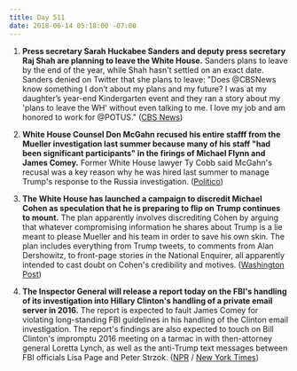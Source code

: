 ```yaml
---
title: Day 511
date: 2018-06-14 05:18:00 -07:00
---
```


1. **Press secretary Sarah Huckabee Sanders and deputy press secretary Raj Shah are planning to leave the White House.** Sanders plans to leave by the end of the year, while Shah hasn't settled on an exact date. Sanders denied on Twitter that she plans to leave: "Does @CBSNews know something I don’t about my plans and my future? I was at my daughter’s year-end Kindergarten event and they ran a story about my 'plans to leave the WH' without even talking to me. I love my job and am honored to work for @POTUS." ([CBS News](https://www.cbsnews.com/news/sarah-sanders-raj-shah-planning-to-depart-the-white-house/))

2. **White House Counsel Don McGahn recused his entire stafff from the Mueller investigation last summer because many of his staff "had been significant participants" in the firings of Michael Flynn and James Comey.** Former White House lawyer Ty Cobb said McGahn's recusal was a key reason why he was hired last summer to manage Trump's response to the Russia investigation. ([Politico](https://www.politico.com/story/2018/06/13/mcgahn-mueller-russia-probe-recusal-white-house-counsel-643709))

3. **The White House has launched a campaign to discredit Michael Cohen as speculation that he is preparing to flip on Trump continues to mount.** The plan apparently involves discrediting Cohen by arguing that whatever compromising information he shares about Trump is a lie meant to please Mueller and his team in order to save his own skin. The plan includes everything from Trump tweets, to comments from Alan Dershowitz, to front-page stories in the National Enquirer, all apparently intended to cast doubt on Cohen's credibility and motives. ([Washington Post](https://www.washingtonpost.com/news/the-fix/wp/2018/06/14/trumps-campaign-to-discredit-michael-cohen-is-already-underway/?utm_term=.08f1b0d10f6f))

4. **The Inspector General will release a report today on the FBI's handling of its investigation into Hillary Clinton's handling of a private email server in 2016.** The report is expected to fault James Comey for violating long-standing FBI guidelines in his handling of the Clinton email investigation. The report's findings are also expected to touch on Bill Clinton's impromptu 2016 meeting on a tarmac in with then-attorney general Loretta Lynch, as well as the anti-Trump text messages between FBI officials Lisa Page and Peter Strzok. ([NPR](https://www.npr.org/2018/06/14/612387464/report-expected-to-condemn-fbi-violations-in-2016-clinton-email-investigation) / [New York Times](https://www.nytimes.com/2018/06/14/us/politics/fbi-inspector-general-clinton-investigation-what-to-watch.html))